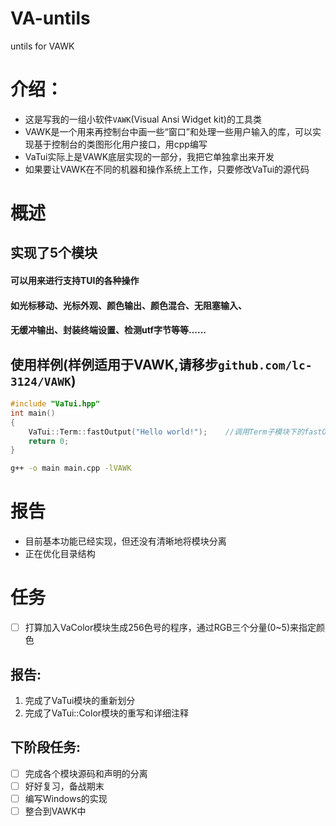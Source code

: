 # VA-untils
untils for VAWK

# 介绍：
- 这是写我的一组小软件`VAWK`(Visual Ansi Widget kit)的工具类
- VAWK是一个用来再控制台中画一些“窗口”和处理一些用户输入的库，可以实现基于控制台的类图形化用户接口，用cpp编写
- VaTui实际上是VAWK底层实现的一部分，我把它单独拿出来开发
- 如果要让VAWK在不同的机器和操作系统上工作，只要修改VaTui的源代码

# 概述
## 实现了5个模块
#### 可以用来进行支持TUI的各种操作
#### 如光标移动、光标外观、颜色输出、颜色混合、无阻塞输入、
#### 无缓冲输出、封装终端设置、检测utf字节等等......

## 使用样例(样例适用于VAWK,请移步`github.com/lc-3124/VAWK`)
```c++
#include "VaTui.hpp"
int main()
{
    VaTui::Term::fastOutput("Hello world!");    //调用Term子模块下的fastOutput来无缓冲输出
    return 0;
}
```
```bash
g++ -o main main.cpp -lVAWK 
```

# 报告
- 目前基本功能已经实现，但还没有清晰地将模块分离
- 正在优化目录结构

# 任务
- [ ] 打算加入VaColor模块生成256色号的程序，通过RGB三个分量(0~5)来指定颜色

## 报告:
1. 完成了VaTui模块的重新划分
2. 完成了VaTui::Color模块的重写和详细注释

## 下阶段任务:
- [ ] 完成各个模块源码和声明的分离
- [ ] 好好复习，备战期末
- [ ] 编写Windows的实现
- [ ] 整合到VAWK中

